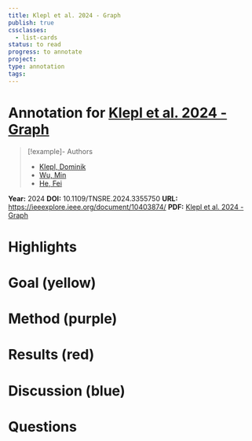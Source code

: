 ```yaml
---
title: Klepl et al. 2024 - Graph
publish: true
cssclasses:
  - list-cards
status: to read
progress: to annotate
project:
type: annotation
tags:
---
```

# Annotation for [Klepl et al. 2024 - Graph](Papers/References/Klepl%20et%20al.%202024%20-%20Graph)

> [!example]- Authors
> - [Klepl, Dominik](Klepl%2C%20Dominik)
> - [Wu, Min](Wu%2C%20Min)
> - [He, Fei](He%2C%20Fei)

**Year:** 2024
**DOI:** 10.1109/TNSRE.2024.3355750
**URL:** https://ieeexplore.ieee.org/document/10403874/
**PDF:** [Klepl et al. 2024 - Graph](Papers/PDFs/Klepl%20et%20al.%202024%20-%20Graph%20Neural%20Network-Based%20EEG%20Classification%20A%20Survey.pdf)

# Highlights


# Goal (yellow)


# Method (purple)


# Results (red)


# Discussion (blue)


# Questions

